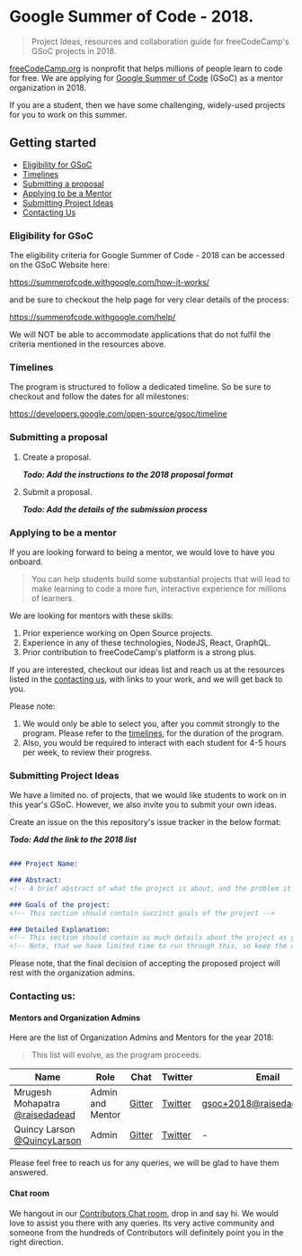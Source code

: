 # Google Summer of Code - 2018.

> Project Ideas, resources and collaboration guide for freeCodeCamp's GSoC projects in 2018.

[freeCodeCamp.org](https://freecodecamp.org) is nonprofit that helps millions of people learn to code for free. We are applying for [Google Summer of Code](https://summerofcode.withgoogle.com/) (GSoC) as a mentor organization in 2018.

If you are a student, then we have some challenging, widely-used projects for you to work on this summer.

## Getting started

- [Eligibility for GSoC](#eligibility-for-GSoC)
- [Timelines](#timelines)
- [Submitting a proposal](#submitting-a-proposal)
- [Applying to be a Mentor](#applying-to-be-a-mentor)
- [Submitting Project Ideas](#submitting-project-ideas)
- [Contacting Us](#contacting-us)


### Eligibility for GSoC

The eligibility criteria for Google Summer of Code - 2018 can be accessed on the GSoC Website here:

<https://summerofcode.withgoogle.com/how-it-works/>

and be sure to checkout the help page for very clear details of the process:

<https://summerofcode.withgoogle.com/help/>

We will NOT be able to accommodate applications that do not fulfil the criteria mentioned in the resources above.

### Timelines

The program is structured to follow a dedicated timeline. So be sure to checkout and follow the dates for all milestones:

<https://developers.google.com/open-source/gsoc/timeline>

### Submitting a proposal

1. Create a proposal.

   **_Todo: Add the instructions to the 2018 proposal format_**

2. Submit a proposal.

   **_Todo: Add the details of the submission process_**

### Applying to be a mentor

If you are looking forward to being a mentor, we would love to have you onboard.

> You can help students build some substantial projects that will lead to make learning to code a more fun, interactive experience for millions of learners.

We are looking for mentors with these skills:

1. Prior experience working on Open Source projects.
2. Experience in any of these technologies, NodeJS, React, GraphQL.
3. Prior contribution to freeCodeCamp's platform is a strong plus.

If you are interested, checkout our ideas list and reach us at the resources listed in the [contacting us](contacting-us), with links to your work, and we will get back to you.

Please note:

1. We would only be able to select you, after you commit strongly to the program. Please refer to the [timelines](#timelines), for the duration of the program.
2. Also, you would be required to interact with each student for 4-5 hours per week, to review their progress.

### Submitting Project Ideas

We have a limited no. of projects, that we would like students to work on in this year's GSoC. However, we also invite you to submit your own ideas.

Create an issue on the this repository's issue tracker in the below format:

**_Todo: Add the link to the 2018 list_**

```md

### Project Name:

### Abstract:
<!-- A brief abstract of what the project is about, and the problem it aims to solve -->

### Goals of the project:
<!-- This section should contain succinct goals of the project -->

### Detailed Explanation:
<!-- This section should contain as much details about the project as you can add -->
<!-- Note, that we have limited time to run through this, so keep the description in small bullet points, feel free to add as many sections as you see fit -->

```

Please note, that the final decision of accepting the proposed project will rest with the organization admins.

### Contacting us:

#### Mentors and Organization Admins

Here are the list of Organization Admins and Mentors for the year 2018:

> This list will evolve, as the program proceeds.

| Name | Role | Chat | Twitter | Email |
|---|---|---|---|---|
| Mrugesh Mohapatra [@raisedadead](https://github.com/raisedadead) | Admin and Mentor | [Gitter](https://gitter.im/raisedadead) | [Twitter](https://twitter.com/raisedadead) | [gsoc+2018@raisedadead.com](mailto:gsoc+2018@raisedadead.com) |
| Quincy Larson [@QuincyLarson](https://github.com/QuincyLarson) | Admin | [Gitter](https://gitter.im/QuincyLarson) | [Twitter](https://twitter.com/ossia) | - |

Please feel free to reach us for any queries, we will be glad to have them answered.

#### Chat room

We hangout in our [Contributors Chat room](https://gitter.im/FreeCodeCamp/Contributors), drop in and say hi. We would love to assist you there with any queries. Its very active community and someone from the hundreds of Contributors will definitely point you in the right direction.
